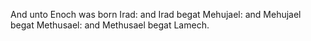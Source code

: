 And unto Enoch was born Irad: and Irad begat Mehujael: and Mehujael begat Methusael: and Methusael begat Lamech.
